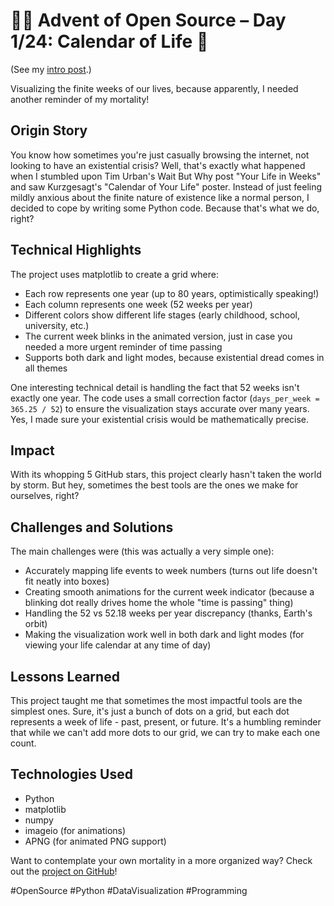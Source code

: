 # 🎄🎁 Advent of Open Source – Day 1/24: Calendar of Life 📅

(See my [intro post](https://www.linkedin.com/posts/basnijholt_advent-of-open-source-celebrating-activity-7269075513002909697-M89J).)

Visualizing the finite weeks of our lives, because apparently, I needed another reminder of my mortality!

## Origin Story
You know how sometimes you're just casually browsing the internet, not looking to have an existential crisis? Well, that's exactly what happened when I stumbled upon Tim Urban's Wait But Why post "Your Life in Weeks" and saw Kurzgesagt's "Calendar of Your Life" poster. Instead of just feeling mildly anxious about the finite nature of existence like a normal person, I decided to cope by writing some Python code. Because that's what we do, right?

## Technical Highlights
The project uses matplotlib to create a grid where:
* Each row represents one year (up to 80 years, optimistically speaking!)
* Each column represents one week (52 weeks per year)
* Different colors show different life stages (early childhood, school, university, etc.)
* The current week blinks in the animated version, just in case you needed a more urgent reminder of time passing
* Supports both dark and light modes, because existential dread comes in all themes

One interesting technical detail is handling the fact that 52 weeks isn't exactly one year. The code uses a small correction factor (`days_per_week = 365.25 / 52`) to ensure the visualization stays accurate over many years. Yes, I made sure your existential crisis would be mathematically precise.

## Impact
With its whopping 5 GitHub stars, this project clearly hasn't taken the world by storm. But hey, sometimes the best tools are the ones we make for ourselves, right?

## Challenges and Solutions
The main challenges were (this was actually a very simple one):
* Accurately mapping life events to week numbers (turns out life doesn't fit neatly into boxes)
* Creating smooth animations for the current week indicator (because a blinking dot really drives home the whole "time is passing" thing)
* Handling the 52 vs 52.18 weeks per year discrepancy (thanks, Earth's orbit)
* Making the visualization work well in both dark and light modes (for viewing your life calendar at any time of day)

## Lessons Learned
This project taught me that sometimes the most impactful tools are the simplest ones. Sure, it's just a bunch of dots on a grid, but each dot represents a week of life - past, present, or future. It's a humbling reminder that while we can't add more dots to our grid, we can try to make each one count.

## Technologies Used
* Python
* matplotlib
* numpy
* imageio (for animations)
* APNG (for animated PNG support)

Want to contemplate your own mortality in a more organized way? Check out the [project on GitHub](https://github.com/basnijholt/calendar-of-life)!

#OpenSource #Python #DataVisualization #Programming
